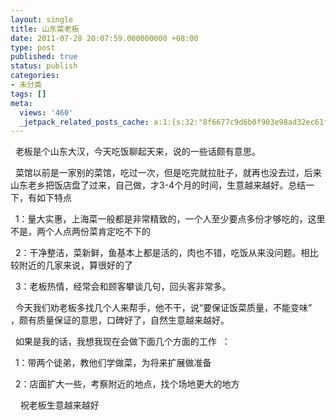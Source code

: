 ```yaml
---
layout: single
title: 山东菜老板
date: 2011-07-28 20:07:59.000000000 +08:00
type: post
published: true
status: publish
categories:
- 未分类
tags: []
meta:
  views: '460'
  _jetpack_related_posts_cache: a:1:{s:32:"8f6677c9d6b0f903e98ad32ec61f8deb";a:2:{s:7:"expires";i:1482617909;s:7:"payload";a:0:{}}}
---
```

<p>&#160; 老板是个山东大汉，今天吃饭聊起天来，说的一些话颇有意思。</p>
<p>&#160; 菜馆以前是一家别的菜馆，吃过一次，但是吃完就拉肚子，就再也没去过，后来山东老乡把饭店盘了过来，自己做，才3-4个月的时间，生意越来越好。总结一下，有如下特点</p>
<p>&#160; 1：量大实惠，上海菜一般都是非常精致的，一个人至少要点多份才够吃的，这里不是，两个人点两份菜肯定吃不下的</p>
<p>&#160; 2：干净整洁，菜新鲜，鱼基本上都是活的，肉也不错，吃饭从来没问题。相比较附近的几家来说，算很好的了</p>
<p>&#160; 3：老板热情，经常会和顾客攀谈几句，回头客非常多。</p>
<p>&#160; 今天我们劝老板多找几个人来帮手，他不干，说“要保证饭菜质量，不能变味”&#160; ，颇有质量保证的意思，口碑好了，自然生意越来越好。</p>
<p>&#160; 如果是我的话，我想我现在会做下面几个方面的工作&#160; ：</p>
<p>&#160; 1：带两个徒弟，教他们学做菜，为将来扩展做准备</p>
<p>&#160; 2：店面扩大一些，考察附近的地点，找个场地更大的地方</p>
<p>&#160;&#160;&#160; 祝老板生意越来越好</p>
